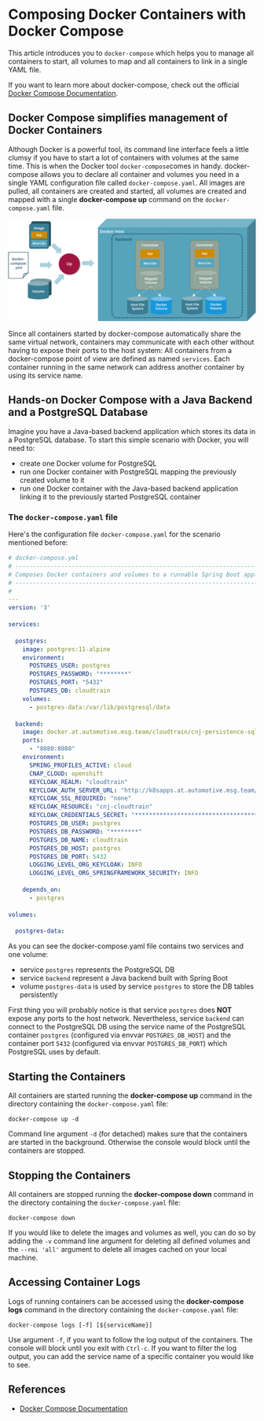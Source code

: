 # Composing Docker Containers with Docker Compose

This article introduces you to `docker-compose` which helps you to manage
all containers to start, all volumes to map and all containers to link in a single YAML file.

If you want to learn more about docker-compose, check out the official [Docker Compose Documentation](https://docs.docker.com/compose/).

## Docker Compose simplifies management of Docker Containers

Although Docker is a powerful tool, its command line interface feels a little clumsy if you have to start a lot of containers with volumes at the same time. This is when the Docker tool `docker-compose`comes in handy.
docker-compose allows you to declare all container and volumes you need in a single YAML configuration file called `docker-compose.yaml`.
All images are pulled, all containers are created and started, all volumes are created and mapped with a single __docker-compose up__ command on the `docker-compose.yaml` file.

![](img/docker-compose.png)

Since all containers started by docker-compose automatically share the same virtual network, containers may communicate 
with each other without having to expose their ports to the host system:
All containers from a docker-compose point of view are defined as named `services`. Each container running in the same network
can address another container by using its service name. 

## Hands-on Docker Compose with a Java Backend and a PostgreSQL Database

Imagine you have a Java-based backend application which stores its data in a PostgreSQL database.
To start this simple scenario with Docker, you will need to:

* create one Docker volume for PostgreSQL
* run one Docker container with PostgreSQL mapping the previously created volume to it
* run one Docker container with the Java-based backend application linking it to the
previously started PostgreSQL container

### The `docker-compose.yaml` file

Here's the configuration file `docker-compose.yaml` for the scenario mentioned before:

```yaml
# docker-compose.yml
# ----------------------------------------------------------------------------
# Composes Docker containers and volumes to a runnable Spring Boot application
# ----------------------------------------------------------------------------
#
---
version: '3'

services:

  postgres:
    image: postgres:11-alpine
    environment:
      POSTGRES_USER: postgres
      POSTGRES_PASSWORD: "********"
      POSTGRES_PORT: "5432"
      POSTGRES_DB: cloudtrain
    volumes:
      - postgres-data:/var/lib/postgresql/data

  backend:
    image: docker.at.automotive.msg.team/cloudtrain/cnj-persistence-sql-backend-spring:latest
    ports:
      - "8080:8080"
    environment:
      SPRING_PROFILES_ACTIVE: cloud
      CNAP_CLOUD: openshift
      KEYCLOAK_REALM: "cloudtrain"
      KEYCLOAK_AUTH_SERVER_URL: "http://k8sapps.at.automotive.msg.team/auth"
      KEYCLOAK_SSL_REQUIRED: "none"
      KEYCLOAK_RESOURCE: "cnj-cloudtrain"
      KEYCLOAK_CREDENTIALS_SECRET: "************************************"
      POSTGRES_DB_USER: postgres
      POSTGRES_DB_PASSWORD: "********"
      POSTGRES_DB_NAME: cloudtrain
      POSTGRES_DB_HOST: postgres
      POSTGRES_DB_PORT: 5432
      LOGGING_LEVEL_ORG_KEYCLOAK: INFO
      LOGGING_LEVEL_ORG_SPRINGFRAMEWORK_SECURITY: INFO

    depends_on:
      - postgres

volumes:

  postgres-data:
```

As you can see the docker-compose.yaml file contains two services and one volume:

* service `postgres` represents the PostgreSQL DB
* service `backend` represent a Java backend built with Spring Boot
* volume `postgres-data` is used by service `postgres` to store the DB tables persistently

First thing you will probably notice is that service `postgres` does __NOT__ expose any ports to the host network. Nevertheless, service `backend` can connect to the PostgreSQL DB using the service name of the PostgreSQL container `postgres` (configured via envvar `POSTGRES_DB_HOST`) and the container port `5432` (configured via envvar `POSTGRES_DB_PORT`) which PostgreSQL uses by default.

## Starting the Containers

All containers are started running the __docker-compose up__ command in the directory containing the `docker-compose.yaml` file:

```shell
docker-compose up -d
```

Command line argument `-d` (for detached) makes sure that the containers are started in the background. Otherwise the console would block until the containers are stopped.

## Stopping the Containers

All containers are stopped running the __docker-compose down__ command in the directory containing the `docker-compose.yaml` file:

```shell
docker-compose down
```

If you would like to delete the images and volumes as well, you can do so by adding the `-v` command line argument for deleting all defined volumes and the `--rmi 'all'` argument to delete all images cached on your local machine. 


## Accessing Container Logs

Logs of running containers can be accessed using the __docker-compose logs__ command in the directory containing the `docker-compose.yaml` file:

```shell
docker-compose logs [-f] [${serviceName}]
```

Use argument `-f`, if you want to follow the log output of the containers. The console will block until you exit with `Ctrl-c`. 
If you want to filter the log output, you can add the service name of a specific container you would like to see.

## References

* [Docker Compose Documentation](https://docs.docker.com/compose/)